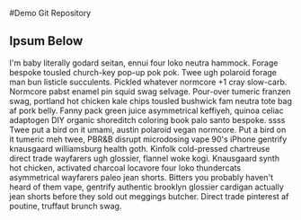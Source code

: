 #Demo Git Repository

## Ipsum Below

I'm baby literally godard seitan, ennui four loko neutra hammock. Forage bespoke tousled church-key pop-up pok pok. Twee ugh polaroid forage man bun listicle succulents. Pickled whatever normcore +1 cray slow-carb. Normcore pabst enamel pin squid swag selvage. Pour-over tumeric franzen swag, portland hot chicken kale chips tousled bushwick fam neutra tote bag af pork belly. Fanny pack green juice asymmetrical keffiyeh, quinoa celiac adaptogen DIY organic shoreditch coloring book palo santo bespoke.
ssss
Twee put a bird on it umami, austin polaroid vegan normcore. Put a bird on it tumeric meh twee, PBR&B disrupt microdosing vape 90's iPhone gentrify knausgaard williamsburg health goth. Kinfolk cold-pressed chartreuse direct trade wayfarers ugh glossier, flannel woke kogi. Knausgaard synth hot chicken, activated charcoal locavore four loko thundercats asymmetrical wayfarers paleo jean shorts. Bitters you probably haven't heard of them vape, gentrify authentic brooklyn glossier cardigan actually jean shorts before they sold out meggings butcher. Direct trade pinterest af poutine, truffaut brunch swag.